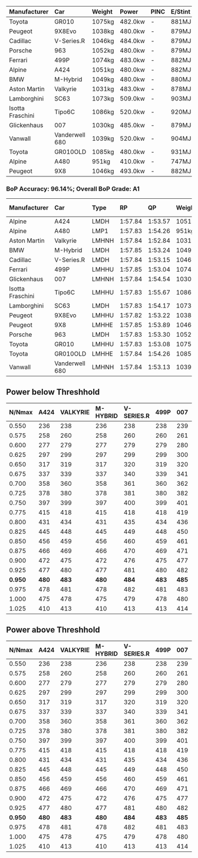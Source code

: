 | Manufacturer     | Car            | Weight | Power   | PINC    | E/Stint | FDS     |
|:-|:-|:-|:-|:-|:-|:-|
| Toyota           | GR010          | 1075kg | 482.0kw |    -    | 881MJ   | 190kph  |
| Peugeot          | 9X8Evo         | 1038kg | 480.0kw |    -    | 879MJ   | 190kph  |
| Cadillac         | V-Series.R     | 1046kg | 484.0kw |    -    | 879MJ   |    -    |
| Porsche          | 963            | 1052kg | 480.0kw |    -    | 879MJ   |    -    |
| Ferrari          | 499P           | 1074kg | 483.0kw |    -    | 882MJ   | 190kph  |
| Alpine           | A424           | 1051kg | 480.0kw |    -    | 882MJ   |    -    |
| BMW              | M-Hybrid       | 1049kg | 480.0kw |    -    | 880MJ   |    -    |
| Aston Martin     | Valkyrie       | 1031kg | 483.0kw |    -    | 878MJ   |    -    |
| Lamborghini      | SC63           | 1073kg | 509.0kw |    -    | 903MJ   |    -    |
| Isotta Fraschini | Tipo6C         | 1086kg | 520.0kw |    -    | 920MJ   | 190kph  |
| Glickenhaus      | 007            | 1030kg | 485.0kw |    -    | 879MJ   |    -    |
| Vanwall          | Vanderwell 680 | 1039kg | 520.0kw |    -    | 904MJ   |    -    |
| Toyota           | GR010OLD       | 1085kg | 480.0kw |    -    | 931MJ   | 150kph  |
| Alpine           | A480           | 951kg  | 410.0kw |    -    | 747MJ   |    -    |
| Peugeot          | 9X8            | 1046kg | 493.0kw |    -    | 882MJ   | 150kph  |

### BoP Accuracy: 96.14%; Overall BoP Grade: A1
| Manufacturer     | Car            | Type  | RP      | QP      | Weight | Power¹  | Threshhold | PINC    | Power²   | E/Stint | AVG Vmax  | FDS     | RDLC | L/Stint | BOP-Grade | Model Accuracy | Model Points | Match%  | SimDiff |
|:-|:-|:-|:-|:-|:-|:-|:-|:-|:-|:-|:-|:-|:-|:-|:-|:-|:-|:-|:-|
| Alpine           | A424           | LMDH  | 1:57.84 | 1:53.57 | 1051kg | 480.0kw | 0.0kph     |    -    | 480.00kw |  882MJ  | 283.84kph |    -    | 1.02 | 34      | ~A1       | 99.31%         | 2573         | 98.58%  | #       |
| Alpine           | A480           | LMP1  | 1:57.83 | 1:54.26 |  951kg | 410.0kw | 0.0kph     |    -    | 410.00kw |  747MJ  | 285.01kph |    -    | 0.98 | 32      | ~A1       | 94.60%         | 1683         | 100.00% | #       |
| Aston Martin     | Valkyrie       | LMHNH | 1:57.84 | 1:52.84 | 1031kg | 483.0kw | 0.0kph     |    -    | 483.00kw |  878MJ  | 287.03kph |    -    | 1.04 | 34      | +B2       | 100.00%        | 630          | 80.00%  | #       |
| BMW              | M-Hybrid       | LMDH  | 1:57.85 | 1:53.24 | 1049kg | 480.0kw | 0.0kph     |    -    | 480.00kw |  880MJ  | 285.80kph |    -    | 1.02 | 34      | ~A1       | 99.41%         | 2544         | 98.79%  | #       |
| Cadillac         | V-Series.R     | LMDH  | 1:57.84 | 1:53.15 | 1046kg | 484.0kw | 0.0kph     |    -    | 484.00kw |  879MJ  | 288.07kph |    -    | 1.02 | 34      | ~A1       | 99.30%         | 4946         | 97.95%  | #       |
| Ferrari          | 499P           | LMHHU | 1:57.85 | 1:53.04 | 1074kg | 483.0kw | 0.0kph     |    -    | 483.00kw |  882MJ  | 286.41kph | 190kph  | 1.03 | 34      | ~A1       | 100.00%        | 8223         | 100.00% | #       |
| Glickenhaus      | 007            | LMHNH | 1:57.84 | 1:54.54 | 1030kg | 485.0kw | 0.0kph     |    -    | 485.00kw |  879MJ  | 291.80kph |    -    | 0.97 | 34      | ~A1       | 93.86%         | 2169         | 100.00% | #       |
| Isotta Fraschini | Tipo6C         | LMHHU | 1:57.83 | 1:55.67 | 1086kg | 520.0kw | 0.0kph     |    -    | 520.00kw |  920MJ  | 291.73kph | 190kph  | 1.03 | 34      | +C1       | 97.73%         | 129          | 78.52%  | #       |
| Lamborghini      | SC63           | LMDH  | 1:57.83 | 1:54.17 | 1073kg | 509.0kw | 0.0kph     |    -    | 509.00kw |  903MJ  | 286.08kph |    -    | 1.03 | 34      | ~A1       | 98.78%         | 813          | 100.00% | +0.79   |
| Peugeot          | 9X8Evo         | LMHHU | 1:57.82 | 1:53.22 | 1038kg | 480.0kw | 0.0kph     |    -    | 480.00kw |  879MJ  | 294.80kph | 190kph  | 1.02 | 34      | ~A1       | 96.77%         | 2307         | 96.27%  | #       |
| Peugeot          | 9X8            | LMHHE | 1:57.85 | 1:53.89 | 1046kg | 493.0kw | 0.0kph     |    -    | 493.00kw |  882MJ  | 284.90kph | 150kph  | 1.03 | 34      | ~A1       | 97.99%         | 5010         | 100.00% | #       |
| Porsche          | 963            | LMDH  | 1:57.83 | 1:53.30 | 1052kg | 480.0kw | 0.0kph     |    -    | 480.00kw |  879MJ  | 285.06kph |    -    | 1.02 | 34      | ~A1       | 99.86%         | 11699        | 99.47%  | #       |
| Toyota           | GR010          | LMHHU | 1:57.83 | 1:53.08 | 1075kg | 482.0kw | 0.0kph     |    -    | 482.00kw |  881MJ  | 285.14kph | 190kph  | 1.03 | 34      | ~A1       | 99.63%         | 6190         | 99.36%  | #       |
| Toyota           | GR010OLD       | LMHHE | 1:57.84 | 1:54.26 | 1085kg | 480.0kw | 0.0kph     |    -    | 480.00kw |  931MJ  | 287.53kph | 150kph  | 1.02 | 34      | +A2       | 93.47%         | 1031         | 93.16%  | #       |
| Vanwall          | Vanderwell 680 | LMHNH | 1:57.84 | 1:53.13 | 1039kg | 520.0kw | 0.0kph     |    -    | 520.00kw |  904MJ  | 291.51kph |    -    | 1.01 | 34      | ~A1       | 94.33%         | 632          | 100.00% | #       |

## Power below Threshhold
| N/Nmax    | A424    | VALKYRIE | M-HYBRID | V-SERIES.R | 499P    | 007     | TIPO6C  | SC63    | 9X8EVO  | 9X8     | 963     | GR010   | GR010OLD | VANDERWELL 680 | ​     | RPM      | A480       |
|:-|:-|:-|:-|:-|:-|:-|:-|:-|:-|:-|:-|:-|:-|:-|:-|:-|:-|
|  0.550    |  236    |  238     |  236     |  238       |  238    |  239    |  256    |  251    |  236    |  243    |  236    |  237    |  236     |  256           |  ​    |   --     |   -        |
|  0.575    |  258    |  260     |  258     |  260       |  260    |  261    |  279    |  274    |  258    |  265    |  258    |  259    |  258     |  279           |  ​    |   --     |   -        |
|  0.600    |  277    |  279     |  277     |  279       |  279    |  280    |  300    |  294    |  277    |  285    |  277    |  278    |  277     |  300           |  ​    |   --     |   -        |
|  0.625    |  297    |  299     |  297     |  299       |  299    |  300    |  322    |  315    |  297    |  305    |  297    |  298    |  297     |  322           |  ​    |   --     |   -        |
|  0.650    |  317    |  319     |  317     |  320       |  319    |  320    |  343    |  336    |  317    |  325    |  317    |  318    |  317     |  343           |  ​    |   --     |   -        |
|  0.675    |  337    |  339     |  337     |  340       |  339    |  341    |  365    |  357    |  337    |  346    |  337    |  338    |  337     |  365           |  ​    |   --     |   -        |
|  0.700    |  358    |  360     |  358     |  361       |  360    |  362    |  387    |  379    |  358    |  367    |  358    |  359    |  358     |  387           |  ​    |   --     |   -        |
|  0.725    |  378    |  380     |  378     |  381       |  380    |  382    |  409    |  400    |  378    |  388    |  378    |  380    |  378     |  409           |  ​    |   --     |   -        |
|  0.750    |  397    |  399     |  397     |  400       |  399    |  401    |  430    |  421    |  397    |  407    |  397    |  399    |  397     |  430           |  ​    |   --     |   -        |
|  0.775    |  415    |  418     |  415     |  418       |  418    |  419    |  449    |  440    |  415    |  426    |  415    |  417    |  415     |  449           |  ​    |  5000    |  -3213569  |
|  0.800    |  431    |  434     |  431     |  435       |  434    |  436    |  467    |  457    |  431    |  443    |  431    |  433    |  431     |  467           |  ​    |  5500    |  -3499979  |
|  0.825    |  445    |  448     |  445     |  449       |  448    |  450    |  482    |  472    |  445    |  457    |  445    |  447    |  445     |  482           |  ​    |  5999    |  -3800400  |
|  0.850    |  456    |  459     |  456     |  460       |  459    |  461    |  494    |  484    |  456    |  468    |  456    |  458    |  456     |  494           |  ​    |  6499    |  -4114832  |
|  0.875    |  466    |  469     |  466     |  470       |  469    |  471    |  505    |  494    |  466    |  478    |  466    |  468    |  466     |  505           |  ​    |  7000    |  -4443276  |
|  0.900    |  472    |  475     |  472     |  476       |  475    |  477    |  512    |  501    |  472    |  485    |  472    |  474    |  472     |  512           |  ​    |  7500    |  -4785730  |
|  0.925    |  477    |  480     |  477     |  481       |  480    |  482    |  517    |  506    |  477    |  490    |  477    |  479    |  477     |  517           |  ​    |  8000    |  407       |
| **0.950** | **480** | **483**  | **480**  | **484**    | **483** | **485** | **520** | **509** | **480** | **493** | **480** | **482** | **480**  | **520**        | **​** | **8499** | **410**    |
|  0.975    |  478    |  481     |  478     |  482       |  481    |  483    |  518    |  507    |  478    |  491    |  478    |  480    |  478     |  518           |  ​    |  9000    |  205       |
|  1.000    |  475    |  478     |  475     |  479       |  478    |  480    |  514    |  504    |  475    |  488    |  475    |  477    |  475     |  514           |  ​    |   --     |   -        |
|  1.025    |  410    |  413     |  410     |  413       |  413    |  414    |  444    |  435    |  410    |  421    |  410    |  412    |  410     |  444           |  ​    |   --     |   -        |

## Power above Threshhold
| N/Nmax    | A424    | VALKYRIE | M-HYBRID | V-SERIES.R | 499P    | 007     | TIPO6C  | SC63    | 9X8EVO  | 9X8     | 963     | GR010   | GR010OLD | VANDERWELL 680 | ​     | RPM      | A480       |
|:-|:-|:-|:-|:-|:-|:-|:-|:-|:-|:-|:-|:-|:-|:-|:-|:-|:-|
|  0.550    |  236    |  238     |  236     |  238       |  238    |  239    |  256    |  251    |  236    |  243    |  236    |  237    |  236     |  256           |  ​    |   --     |   -        |
|  0.575    |  258    |  260     |  258     |  260       |  260    |  261    |  279    |  274    |  258    |  265    |  258    |  259    |  258     |  279           |  ​    |   --     |   -        |
|  0.600    |  277    |  279     |  277     |  279       |  279    |  280    |  300    |  294    |  277    |  285    |  277    |  278    |  277     |  300           |  ​    |   --     |   -        |
|  0.625    |  297    |  299     |  297     |  299       |  299    |  300    |  322    |  315    |  297    |  305    |  297    |  298    |  297     |  322           |  ​    |   --     |   -        |
|  0.650    |  317    |  319     |  317     |  320       |  319    |  320    |  343    |  336    |  317    |  325    |  317    |  318    |  317     |  343           |  ​    |   --     |   -        |
|  0.675    |  337    |  339     |  337     |  340       |  339    |  341    |  365    |  357    |  337    |  346    |  337    |  338    |  337     |  365           |  ​    |   --     |   -        |
|  0.700    |  358    |  360     |  358     |  361       |  360    |  362    |  387    |  379    |  358    |  367    |  358    |  359    |  358     |  387           |  ​    |   --     |   -        |
|  0.725    |  378    |  380     |  378     |  381       |  380    |  382    |  409    |  400    |  378    |  388    |  378    |  380    |  378     |  409           |  ​    |   --     |   -        |
|  0.750    |  397    |  399     |  397     |  400       |  399    |  401    |  430    |  421    |  397    |  407    |  397    |  399    |  397     |  430           |  ​    |   --     |   -        |
|  0.775    |  415    |  418     |  415     |  418       |  418    |  419    |  449    |  440    |  415    |  426    |  415    |  417    |  415     |  449           |  ​    |  5000    |  -3213569  |
|  0.800    |  431    |  434     |  431     |  435       |  434    |  436    |  467    |  457    |  431    |  443    |  431    |  433    |  431     |  467           |  ​    |  5500    |  -3499979  |
|  0.825    |  445    |  448     |  445     |  449       |  448    |  450    |  482    |  472    |  445    |  457    |  445    |  447    |  445     |  482           |  ​    |  5999    |  -3800400  |
|  0.850    |  456    |  459     |  456     |  460       |  459    |  461    |  494    |  484    |  456    |  468    |  456    |  458    |  456     |  494           |  ​    |  6499    |  -4114832  |
|  0.875    |  466    |  469     |  466     |  470       |  469    |  471    |  505    |  494    |  466    |  478    |  466    |  468    |  466     |  505           |  ​    |  7000    |  -4443276  |
|  0.900    |  472    |  475     |  472     |  476       |  475    |  477    |  512    |  501    |  472    |  485    |  472    |  474    |  472     |  512           |  ​    |  7500    |  -4785730  |
|  0.925    |  477    |  480     |  477     |  481       |  480    |  482    |  517    |  506    |  477    |  490    |  477    |  479    |  477     |  517           |  ​    |  8000    |  407       |
| **0.950** | **480** | **483**  | **480**  | **484**    | **483** | **485** | **520** | **509** | **480** | **493** | **480** | **482** | **480**  | **520**        | **​** | **8499** | **410**    |
|  0.975    |  478    |  481     |  478     |  482       |  481    |  483    |  518    |  507    |  478    |  491    |  478    |  480    |  478     |  518           |  ​    |  9000    |  205       |
|  1.000    |  475    |  478     |  475     |  479       |  478    |  480    |  514    |  504    |  475    |  488    |  475    |  477    |  475     |  514           |  ​    |   --     |   -        |
|  1.025    |  410    |  413     |  410     |  413       |  413    |  414    |  444    |  435    |  410    |  421    |  410    |  412    |  410     |  444           |  ​    |   --     |   -        |
